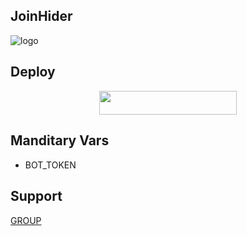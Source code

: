 ## JoinHider

![logo](https://telegra.ph/file/618a1a11f70ec0a3d137d.jpg)

## Deploy

<p align="center"><a href="https://heroku.com/deploy?template=https://github.com/KANGER-XD/JoinHider"> <img src="https://img.shields.io/badge/Deploy%20To%20Heroku-black?style=for-the-badge&logo=heroku" width="220" height="38.45"/></a></p>

## Manditary Vars 


- BOT_TOKEN


## Support 
  [GROUP](https://t.me/BotDevlopers)
